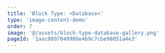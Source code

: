 ```yaml
---
title: 'Block Type: <Database<'
type: 'image-content-demo'
order: 7
image: '@/assets/block-type-database-gallery.png'
pageId: '1aac0097049980e4b9c7cbe98051a4e3'
---
```

